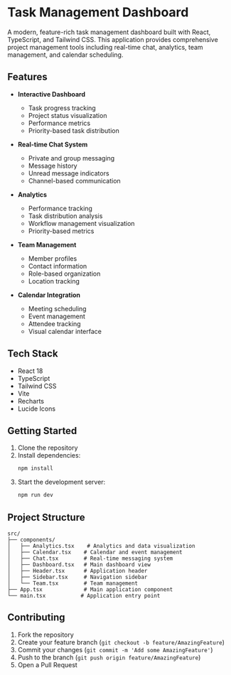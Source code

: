 # Task Management Dashboard

A modern, feature-rich task management dashboard built with React, TypeScript, and Tailwind CSS. This application provides comprehensive project management tools including real-time chat, analytics, team management, and calendar scheduling.

## Features

- **Interactive Dashboard**
  - Task progress tracking
  - Project status visualization
  - Performance metrics
  - Priority-based task distribution

- **Real-time Chat System**
  - Private and group messaging
  - Message history
  - Unread message indicators
  - Channel-based communication

- **Analytics**
  - Performance tracking
  - Task distribution analysis
  - Workflow management visualization
  - Priority-based metrics

- **Team Management**
  - Member profiles
  - Contact information
  - Role-based organization
  - Location tracking

- **Calendar Integration**
  - Meeting scheduling
  - Event management
  - Attendee tracking
  - Visual calendar interface

## Tech Stack

- React 18
- TypeScript
- Tailwind CSS
- Vite
- Recharts
- Lucide Icons

## Getting Started

1. Clone the repository
2. Install dependencies:
   ```bash
   npm install
   ```
3. Start the development server:
   ```bash
   npm run dev
   ```

## Project Structure

```
src/
├── components/
│   ├── Analytics.tsx    # Analytics and data visualization
│   ├── Calendar.tsx    # Calendar and event management
│   ├── Chat.tsx        # Real-time messaging system
│   ├── Dashboard.tsx   # Main dashboard view
│   ├── Header.tsx      # Application header
│   ├── Sidebar.tsx     # Navigation sidebar
│   └── Team.tsx        # Team management
├── App.tsx             # Main application component
└── main.tsx           # Application entry point
```

## Contributing

1. Fork the repository
2. Create your feature branch (`git checkout -b feature/AmazingFeature`)
3. Commit your changes (`git commit -m 'Add some AmazingFeature'`)
4. Push to the branch (`git push origin feature/AmazingFeature`)
5. Open a Pull Request
